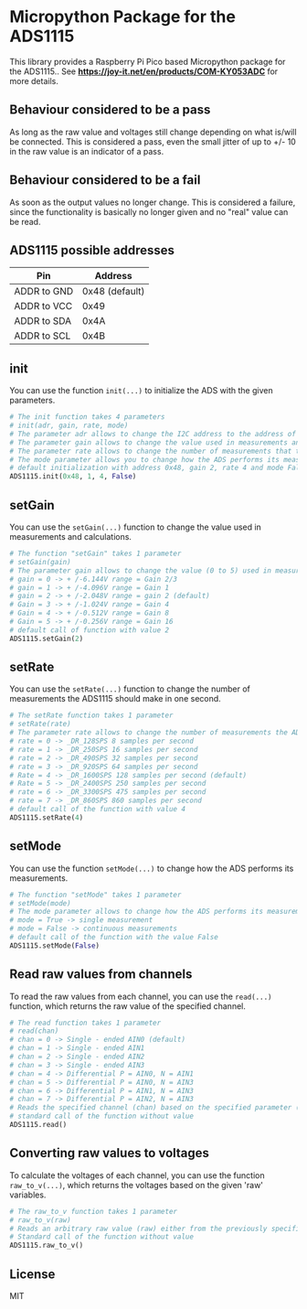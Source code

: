 # Micropython Package for the ADS1115

This library provides a Raspberry Pi Pico based Micropython package for the ADS1115..
See **https://joy-it.net/en/products/COM-KY053ADC** for more details.

## Behaviour considered to be a pass
As long as the raw value and voltages still change depending on what is/will be connected. This is considered a pass, even the small jitter of up to +/- 10 in the raw value is an indicator of a pass.

## Behaviour considered to be a fail
As soon as the output values no longer change. This is considered a failure, since the functionality is basically no longer given and no "real" value can be read.

## ADS1115 possible addresses

| Pin         | Address        |
| ----------- | -------------- |
| ADDR to GND | 0x48 (default) |
| ADDR to VCC | 0x49           |
| ADDR to SDA | 0x4A           |
| ADDR to SCL | 0x4B           |

## init
You can use the function `init(...)` to initialize the ADS with the given parameters.
```python
# The init function takes 4 parameters
# init(adr, gain, rate, mode)
# The parameter adr allows to change the I2C address to the address of the physical device.
# The parameter gain allows to change the value used in measurements and calculations
# The parameter rate allows to change the number of measurements that the ADS1115 should perform in one second.
# The mode parameter allows you to change how the ADS performs its measurements.
# default initialization with address 0x48, gain 2, rate 4 and mode False
ADS1115.init(0x48, 1, 4, False)
```

## setGain
You can use the `setGain(...)` function to change the value used in measurements and calculations.
```python
# The function "setGain" takes 1 parameter
# setGain(gain)
# The parameter gain allows to change the value (0 to 5) used in measurements and calculations
# gain = 0 -> + /-6.144V range = Gain 2/3
# gain = 1 -> + /-4.096V range = Gain 1
# gain = 2 -> + /-2.048V range = gain 2 (default)
# Gain = 3 -> + /-1.024V range = Gain 4
# Gain = 4 -> + /-0.512V range = Gain 8
# Gain = 5 -> + /-0.256V range = Gain 16
# default call of function with value 2
ADS1115.setGain(2)
```

## setRate
You can use the `setRate(...)` function to change the number of measurements the ADS1115 should make in one second.
```python
# The setRate function takes 1 parameter
# setRate(rate)
# The parameter rate allows to change the number of measurements the ADS1115 should make in one second, based on the given value (0 to 7)
# rate = 0 -> _DR_128SPS 8 samples per second
# rate = 1 -> _DR_250SPS 16 samples per second
# rate = 2 -> _DR_490SPS 32 samples per second
# rate = 3 -> _DR_920SPS 64 samples per second
# Rate = 4 -> _DR_1600SPS 128 samples per second (default)
# Rate = 5 -> _DR_2400SPS 250 samples per second
# rate = 6 -> _DR_3300SPS 475 samples per second
# rate = 7 -> _DR_860SPS 860 samples per second
# default call of the function with value 4
ADS1115.setRate(4)
```

## setMode
You can use the function `setMode(...)` to change how the ADS performs its measurements.
```python
# The function "setMode" takes 1 parameter
# setMode(mode)
# The mode parameter allows to change how the ADS performs its measurements
# mode = True -> single measurement
# mode = False -> continuous measurements
# default call of the function with the value False
ADS1115.setMode(False)
```

## Read raw values from channels
To read the raw values from each channel, you can use the `read(...)` function, which returns the raw value of the specified channel.
```python
# The read function takes 1 parameter
# read(chan)
# chan = 0 -> Single - ended AIN0 (default)
# chan = 1 -> Single - ended AIN1
# chan = 2 -> Single - ended AIN2
# chan = 3 -> Single - ended AIN3
# chan = 4 -> Differential P = AIN0, N = AIN1
# chan = 5 -> Differential P = AIN0, N = AIN3
# chan = 6 -> Differential P = AIN1, N = AIN3
# chan = 7 -> Differential P = AIN2, N = AIN3
# Reads the specified channel (chan) based on the specified parameter (0 to 7)
# standard call of the function without value
ADS1115.read()
```

## Converting raw values to voltages
To calculate the voltages of each channel, you can use the function `raw_to_v(...)`, which returns the voltages based on the given 'raw' variables.
```python
# The raw_to_v function takes 1 parameter
# raw_to_v(raw)
# Reads an arbitrary raw value (raw) either from the previously specified channel or from any other variable and converts it to voltages.
# Standard call of the function without value
ADS1115.raw_to_v()
```

## License

MIT
